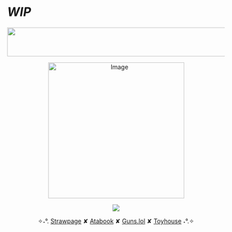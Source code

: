 # *WIP*
<p align="center">
<img width="1223" height="67" alt="Image" src="https://github.com/user-attachments/assets/b5b39e46-039c-4e8c-8aa1-660a78681758" />  
</p>

<p align="center">
<img width="315" height="315" alt="Image" src="https://github.com/user-attachments/assets/7f90cf60-112a-47e8-97f5-a204107c013d" />  
</p>

<p align="center">
  <img src="https://komarev.com/ghpvc/?username=anixmatic&amp;color=6ea7e0&amp;style=plastic&amp;label=IseeYou"/>  
  <br>

<p align="center">
  ✧˖°.  <a href="https://seildoherty.straw.page/">Strawpage</a> ✘
  <a href="https://seandirectory.atabook.org/">Atabook</a> ✘
  <a href="https://guns.lol/seandirectory">Guns.lol</a> ✘
  <a href="https://toyhou.se/Koshilly">Toyhouse</a> ˖°.✧
  </p>
